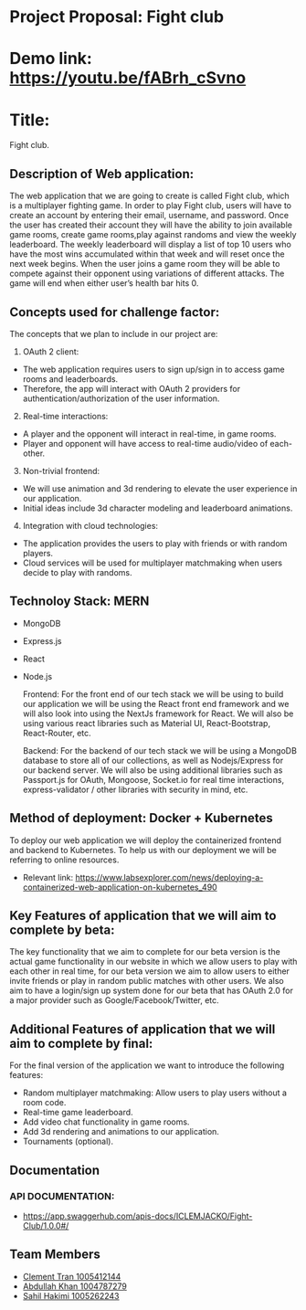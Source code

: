 # Project Proposal: Fight club

# Demo link: https://youtu.be/fABrh_cSvno

# Title:

Fight club.

## Description of Web application:
The web application that we are going to create is called Fight club, which is a multiplayer fighting game. In order to play Fight club, users will have to create an account by entering their email, username, and password. Once the user has created their account they will have the ability to join available game rooms, create game rooms,play against randoms and view the weekly leaderboard. The weekly leaderboard will display a list of top 10 users who have the most wins accumulated within that week and will reset once the next week begins. When the user joins a game room they will be able to compete against their opponent using variations of different attacks. The game will end when either user’s health bar hits 0.

## Concepts used for challenge factor:
The concepts that we plan to include in our project are:
1. OAuth 2 client:
- The web application requires users to sign up/sign in to access game rooms and leaderboards.
- Therefore,  the app will interact with OAuth 2 providers for authentication/authorization of the user information. 
2. Real-time interactions:
- A player and the opponent will interact in real-time, in game rooms.
- Player and opponent will have access to real-time audio/video of each-other.
3. Non-trivial frontend:
- We will use animation and 3d rendering to elevate the user experience in our application. 
- Initial ideas include 3d character modeling and leaderboard animations.
4. Integration with cloud technologies:
- The application provides the users to play with friends or with random players.
- Cloud services will be used for multiplayer matchmaking when users decide to play with randoms.

## Technoloy Stack: MERN
- MongoDB
- Express.js
- React
- Node.js

  Frontend: 
  For the front end of our tech stack we will be using to build our application we will be using the React front end framework and we will also look into using the NextJs framework for React. We will also be using various react libraries such as Material UI, React-Bootstrap, React-Router, etc.  
  
  Backend:
  For the backend of our tech stack we will be using a MongoDB database to store all of our collections, as well as Nodejs/Express for our backend server. We will also be using additional libraries such as Passport.js for OAuth, Mongoose, Socket.io for real time interactions, express-validator / other libraries with security in mind, etc. 

## Method of deployment: Docker + Kubernetes

  To deploy our web application we will deploy the containerized frontend and backend to Kubernetes. To help us with our deployment we will be referring to online resources.

- Relevant link: https://www.labsexplorer.com/news/deploying-a-containerized-web-application-on-kubernetes_490
  
## Key Features of application that we will aim to complete by beta:
  The key functionality that we aim to complete for our beta version is the actual game functionality in our website in which we allow users to play with each other in real time, for our beta version we aim to allow users to either invite friends or play in random public matches with other users. We also aim to have a login/sign up system done for our beta that has OAuth 2.0 for a major provider such as Google/Facebook/Twitter, etc. 

## Additional Features of application that we will aim to complete by final:

For the final version of the application we want to introduce the following features:
- Random multiplayer matchmaking: Allow users to play users without a room code.
- Real-time game leaderboard.
- Add video chat functionality in game rooms. 
- Add 3d rendering and animations to our application. 
- Tournaments (optional).

## Documentation

### API DOCUMENTATION: 

- https://app.swaggerhub.com/apis-docs/ICLEMJACKO/Fight-Club/1.0.0#/

## Team Members

- [Clement Tran 1005412144](https://github.com/CTprogram)
- [Abdullah Khan 1004787279](https://github.com/khanm253)
- [Sahil Hakimi 1005262243](https://github.com/SahilHakimiUofT)



